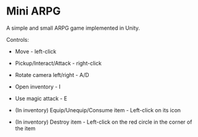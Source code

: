 # Mini ARPG
A simple and small ARPG game implemented in Unity. 

Controls:
- Move - left-click
- Pickup/Interact/Attack - right-click
- Rotate camera left/right - A/D
- Open inventory - I
- Use magic attack - E

- (In inventory) Equip/Unequip/Consume item - Left-click on its icon
- (In inventory) Destroy item - Left-click on the red circle in the corner of the item
